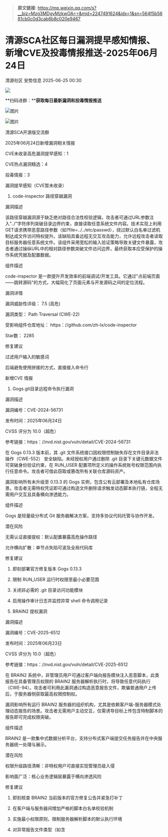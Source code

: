 > **原文链接**: https://mp.weixin.qq.com/s?__biz=Mzg3MDgyMzkwOA==&mid=2247491624&idx=1&sn=564f5b5681cb0c0d3cab6b8c020e9467

#  清源SCA社区每日漏洞提早感知情报、新增CVE及投毒情报推送-2025年06月24日  
清源社区  安势信息   2025-06-25 00:30  
  
![](https://mmbiz.qpic.cn/sz_mmbiz_gif/ibSWU7ian1thvJpbKXyJVyQ2vRt08HVKaXPaHV41WepeiaRMSGeQjolNavSyuzCuMhxnZiaz3AcjLicY7zt63GDPvicQ/640?wx_fmt=gif "")  
  
**扫码进群：****获取每日最新漏洞和投毒情报推送**  
  
![图片](https://mmbiz.qpic.cn/sz_mmbiz_png/ibSWU7ian1thv0t8s4gJ7hF4WicJfORlicGxafKVXkGuZgvduauND4SbxoRFWlib9XbJic1XZ8G549Xn5VOcynlkMp6w/640?wx_fmt=png&from=appmsg&tp=webp&wxfrom=5&wx_lazy=1 "")  
  
![图片](https://mmbiz.qpic.cn/sz_mmbiz_png/MVPvEL7Qg0HJalXIBXGXSBFLMk2TZAqh23iaHwLpprUov8bNQ95dWDVMTq4qGicM3G6cmsZcCF6RsKyn9p8eQA3Q/640?wx_fmt=png&tp=webp&wxfrom=5&wx_lazy=1 "")  
  
清源SCA开源版交流群  
  
  
  
  
  
  
  
  
  
  
2025年06月24日新增漏洞相关情报  
  
  
CVE未收录高危漏洞提早感知：1  
  
CVE热点漏洞精选：4  
  
投毒情报：3  
  
  
  
  
  
漏洞提早感知（CVE暂未收录）  
  
  
1. code-inspector 路径穿越漏洞  
  
  
漏洞描述  
  
该路径穿越漏洞源于缺乏绝对路径合法性校验逻辑，攻击者可通过URL参数注入“../”字符序列突破目录边界约束，直接读取任意系统文件内容。技术实现上利用GET请求携带恶意路径参数（如?file=../../etc/passwd），绕过默认白名单过滤机制达成文件访问特权提升。该缺陷具备远程无交互攻击能力，允许远程攻击者读取目标服务器任意系统文件。该组件采用宽松的输入验证策略导致关键文件暴露，攻击者通过操纵URL中的相对路径参数突破文件访问边界，最终获取本应受保护的操作系统凭据及配置数据。  
  
  
组件描述  
  
code-inspector 是一款提升开发效率的前端调试/开发工具。它通过"点前端页面——跳转源码"的方式，大幅简化了页面元素与开发源码之间的定位流程。  
  
  
漏洞详情  
  
漏洞威胁性评级： 7.5 (高危)  
  
漏洞类型： Path Traversal (CWE-22)  
  
受影响组件仓库地址： https：//github.com/zh-lx/code-inspector  
  
Star数： 2285  
  
  
修复建议  
  
过滤用户输入的敏感词  
  
后端避免使用拼接的方式，直接接入命令行  
  
  
  
  
新增CVE 情报  
  
  
  
1. Gogs.git目录远程命令执行漏洞  
  
  
漏洞描述  
  
漏洞编号：CVE-2024-56731  
  
发布时间：2025年06月24日  
  
CVSS 评分为 10.0（超危）  
  
参考链接：https：//nvd.nist.gov/vuln/detail/CVE-2024-56731  
  
在 Gogs 0.13.3 版本前，其 .git 文件系统接口因权限控制缺失存在文件目录非法操作（CWE-552） 安全缺陷。未经授权用户通过删除 .git 目录下关键元数据文件可突破身份验证约束，在 RUN_USER 配置项所定义的操作系统账号权限范围内执行任意命令。攻击者可借此窃取或篡改所有关联仓库源码资产。  
  
漏洞影响所有未升级至 0.13.3 的 Gogs 实例，包含公有云部署及本地私有仓库场景。攻击者无需特权凭证即可通过构造文件删除请求触发动态脚本执行链，全程无需用户交互且具备横向渗透能力。  
  
  
组件描述  
  
Gogs 是轻量级分布式 Git 服务器解决方案，支持多协议代码托管与协作开发。  
  
  
潜在风险  
  
无需认证直接提权：默认配置暴露高危操作路径  
  
允许横向扩散：单节点失陷可波及全局代码库  
  
  
修复建议  
  
1. 即刻部署官方修复版本 Gogs 0.13.3  
  
2. 限制 RUN_USER 运行时权限至最小必要范围  
  
3. 关闭非必需的 .git 目录访问功能模块  
  
4. 启用操作审计日志并监控异常 shell 命令调用记录  
  
  
2. BRAIN2 提权漏洞  
  
  
漏洞描述  
  
漏洞编号：CVE-2025-6512  
  
发布时间：2025年06月23日  
  
CVSS 评分为 10.0（超危）  
  
参考链接：https：//nvd.nist.gov/vuln/detail/CVE-2025-6512  
  
在 BRAIN2 系统中，非管理员用户可通过客户端向报告模块注入恶意脚本，此类报告在具备管理员权限的 BRAIN2 服务器解析执行时，将导致任意代码执行（CWE-94）。攻击者可利用此漏洞通过构造恶意报告文件，欺骗普通用户上传后，于服务器侧获取最高权限控制权。  
  
漏洞影响所有运行 BRAIN2 服务器的组织机构，尤其是依赖客户端-服务器模式处理动态报告的场景。攻击者无需用户主动交互，仅需诱导目标上传包含特制脚本的报告即可完成权限突破。  
  
  
组件描述  
  
BRAIN2 是一款集中式数据分析平台，支持分布式客户端提交任务报告并在中央服务器统一处理与展示。  
  
  
潜在风险  
  
权限升级路径清晰：非特权用户可直接实现管理员级入侵  
  
影响面广泛：核心业务逻辑层暴露于横向渗透风险  
  
  
修复建议  
  
1. 即刻核查 BRAIN2 当前版本的官方修复公告并紧急打补丁  
  
2. 在客户端与服务器间增加严格的脚本白名单校验机制  
  
3. 实施最小权限原则，限制服务器解析脚本的默认执行环境  
  
4. 对异常报告文件类型（如含 <script> 标签内容）设置自动化阻断规则  
  
5. 启用服务器审计日志，监控不明来源的脚本执行记录  
  
  
3. Sangfor EDR命令注入漏洞导致任意命令执行  
  
  
漏洞描述  
  
漏洞编号：CVE-2025-34041  
  
发布时间：2025年06月24日  
  
CVSS 评分为 10.0（超危）  
  
参考链接：https：//nvd.nist.gov/vuln/detail/CVE-2025-34041  
  
在中国版本 Sangfor Endpoint Detection and Response (EDR) 管理平台 3.2.16、3.2.17 和 3.2.19 中，其系统接口因输入参数过滤不严，存在 命令注入（CWE-78） 安全缺陷。攻击者可通过构造恶意 HTTP 请求注入操作系统命令，绕过身份验证机制后以管理员权限执行任意代码。  
  
漏洞影响所有部署上述版本的 Sangfor EDR 中文客户端，攻击者无需登录即可通过公网暴露的服务端口发起攻击。  
  
  
组件描述  
  
Sangfor EDR 是一款企业级终端安全管理平台，用于检测和响应恶意活动及入侵行为。  
  
  
潜在风险  
  
权限突破：攻击者可伪装合法流程提权  
  
远程无文件攻击：规避传统检测机制  
  
  
修复建议  
  
1. 即刻阻断对外暴露的 Sangfor EDR 管理员接口  
  
2. 应用 Web 应用防火墙限制特殊字符输入  
  
3. 禁用非必要的管理平台远程访问功能  
  
4. 持续监控服务器进程及异常命令行调用记录  
  
  
4. Yonyou UFIDA NC BeanShell注入漏洞导致远程代码执行并控制服务器  
  
  
漏洞描述  
  
漏洞编号：CVE-2025-34039  
  
发布时间：2025年06月24日  
  
CVSS 评分为 10.0（超危）  
  
参考链接：https：//nvd.nist.gov/vuln/detail/CVE-2025-34039  
  
在Yonyou UFIDA NC v6.5及之前版本中，BeanShell测试Servlet（bsh.servlet.BshServlet）因缺乏必要的访问控制机制，存在代码注入漏洞（CWE-78）。攻击者可通过构造恶意请求，在未认证情况下向bsh.script参数传递任意Java代码片段，绕过安全防护直接执行系统命令，从而获取服务器完全控制权。该漏洞源于应用程序集成的第三方JAR组件设计缺陷，且默认配置允许匿名访问Servlet接口，形成高危攻击入口。  
  
漏洞影响所有未升级至v6.6或更高版本的Yonyon UFIDA NC部署实例，涵盖企业本地部署与云环境应用场景。攻击者仅需诱骗用户访问携带恶意脚本的URL即可触发动态编译执行，实现无文件渗透、横向移动乃至敏感数据泄露。  
  
  
组件描述  
  
Yonyou UFIDA NC是一款面向大型企业的综合管理软件套件，核心功能包括财务核算、供应链管理及业务流程自动化，广泛应用于金融、制造与政府机构领域。其内置的BeanShell动态脚本引擎旨在开发调试阶段提供便利，但生产环境中若未禁用相关功能将构成显著安全隐患。  
  
  
潜在风险  
  
攻击门槛极低：非技术背景攻击者也可复现漏洞利用  
  
CVSS4.0评分满分：判定为最高等级威胁（Critical）  
  
  
修复建议  
  
1. 立即升级至v6.6及以上稳定版本，官方已发布完整修复补丁；  
  
2. 禁用或删除BshServlet组件，移除WEB-INF/web.xml中对应Servlet映射配置；  
  
3. 实施网络层访问控制策略，通过IP白名单或Web应用防火墙拦截非常规请求；  
  
4. 增强日志审计频率，监测异常Java编译调用与反向Shell连接行为；  
  
5. 对第三方库进行依赖扫描，定期核查供应链组件的安全状态。  
  
  
**投毒情报**  
  
  
1. 投毒事件  
  
  
事件描述  
  
这是一个npm官方仓库中的投毒事件, npm中jridgewell-resolve-uri-latest组件的9999.999.999版本被标记为存在恶意性。该组件被发现与一个与恶意活动相关的域名进行通信并且执行了一个或多个与恶意行为相关的命令。该组件版本的md5值为8a59a557b510a5953f9dedbb7cd79ea8  
  
  
发布日期  
  
2025年06月24日  
  
  
2. 投毒事件  
  
  
事件描述  
  
这是一个PyPI官方仓库中的投毒事件, PyPI中youreallydontwantthispackage2132组件的1.0.3版本被标记为存在恶意性。该组件被发现与一个与恶意活动相关的域名进行通信并且执行了一个或多个与恶意行为相关的命令。该组件版本的md5值为f88bc5ce8dcd0a6f52397a88876a1a46  
  
  
发布日期  
  
2025年06月24日  
  
  
3. 投毒事件  
  
  
事件描述  
  
这是一个npm官方仓库中的投毒事件, npm中monorepo-lens组件的99.99.99版本被标记为存在恶意性。该组件被发现与一个与恶意活动相关的域名进行通信并且执行了一个或多个与恶意行为相关的命令。该组件版本的md5值为121e9127eb4878d376176301c3f5b82a  
  
  
发布日期  
  
2025年06月24日  
  
  
**扫码进群：****获取每日最新漏洞和投毒情报推送**  
  
![图片](https://mmbiz.qpic.cn/sz_mmbiz_png/ibSWU7ian1thv0t8s4gJ7hF4WicJfORlicGxafKVXkGuZgvduauND4SbxoRFWlib9XbJic1XZ8G549Xn5VOcynlkMp6w/640?wx_fmt=png&from=appmsg&tp=webp&wxfrom=5&wx_lazy=1 "")  
  
![图片](https://mmbiz.qpic.cn/sz_mmbiz_png/MVPvEL7Qg0HJalXIBXGXSBFLMk2TZAqh23iaHwLpprUov8bNQ95dWDVMTq4qGicM3G6cmsZcCF6RsKyn9p8eQA3Q/640?wx_fmt=png&tp=webp&wxfrom=5&wx_lazy=1 "")  
  
清源SCA开源版交流群  
  
****  
  
  
开源安全，始于清源。让我们共同守护代码基石，释放开源生态的真正潜力！  
  
  
**关于安势信息**  
  
  
上海安势信息技术有限公司是国内先进的软件供应链安全治理解决方案提供商，核心团队来自Synopsys、华为、阿里巴巴、腾讯、中兴等国内外企业。安势信息始终坚持DevSecOps的理念和实践，以AI、多维探测和底层引擎开发等技术为核心，提供包括清源CleanSource SCA（软件成分分析）、清源SCA开源版、清正CleanBinary (二进制代码扫描)、清流PureStream（AI风险治理平台）、清本CleanCode SAST（企业级白盒静态代码扫描）、可信开源软件服务平台、开源治理服务等产品和解决方案，覆盖央企、高科技、互联网、ICT、汽车、高端制造、半导体&软件、金融等多元化场景的软件供应链安全治理最佳实践。  
  
  
欢迎访问安势信息官网www.sectrend.com.cn或发送邮件至 info@sectrend.com.cn垂询。  
  
![](https://mmbiz.qpic.cn/sz_mmbiz_gif/ibSWU7ian1thvJpbKXyJVyQ2vRt08HVKaXxHczG4WsCrOtWTeECrIBfiacYYzN8uWv0p1JiayvmhDqOnLBEt4HnZow/640?wx_fmt=gif "")  
  
![](https://mmbiz.qpic.cn/sz_mmbiz_gif/ibSWU7ian1thsJfhqflSV8MgJqD32s60b2PF5zeRQ6zmpTCOKG5oa2118EA63XoLxem1ldHCgibnsH3aL0aKFOW9Q/640?wx_fmt=gif "")  
  
**点击蓝字 关注我们**  
  
  
  
  
